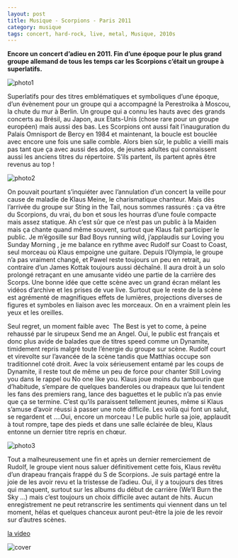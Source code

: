 ```yaml
---
layout: post
title: Musique - Scorpions - Paris 2011
category: musique
tags: concert, hard-rock, live, metal, Musique, 2010s
---
```

**Encore un concert d’adieu en 2011. Fin d’une époque pour le plus grand groupe allemand de tous les temps car les Scorpions c’était un groupe à superlatifs.**

![photo1](http://cheziceman.files.wordpress.com/2014/11/p1100727.jpg)

Superlatifs pour des titres emblématiques et symboliques d’une époque, d’un évènement pour un groupe qui a accompagné la Perestroika à Moscou, la chute du mur à Berlin. Un groupe qui a connu les hauts avec des grands concerts au Brésil, au Japon, aux Etats-Unis (chose rare pour un groupe européen) mais aussi des bas. Les Scorpions ont aussi fait l’inauguration du Palais Omnisport de Bercy en 1984 et maintenant, la boucle est bouclée avec encore une fois une salle comble. Alors bien sûr, le public a vieilli mais pas tant que ça avec aussi des ados, de jeunes adultes qui connaissent aussi les anciens titres du répertoire. S’ils partent, ils partent après être revenus au top !

![photo2](http://cheziceman.files.wordpress.com/2011/11/p11007431.jpg)

On pouvait pourtant s’inquiéter avec l’annulation d’un concert la veille pour cause de maladie de Klaus Meine, le charismatique chanteur. Mais dès l’arrivée du groupe sur Sting in the Tail, nous sommes rassurés : ça va être du Scorpions, du vrai, du bon et sous les hourras d’une foule compacte mais assez statique. Ah c’est sûr que ce n’est pas un public à la Maiden mais ça chante quand même souvent, surtout que Klaus fait participer le public. Je m’égosille sur Bad Boys running wild, j’applaudis sur Loving you Sunday Morning , je me balance en rythme avec Rudolf sur Coast to Coast, seul morceau où Klaus empoigne une guitare. Depuis l’Olympia, le groupe n’a pas vraiment changé, et Pawel reste toujours un peu en retrait, au contraire d’un James Kottak toujours aussi déchaîné. Il aura droit à un solo prolongé retraçant en une amusante vidéo une partie de la carrière des Scorps. Une bonne idée que cette scène avec un grand écran mélant les vidéos d’archive et les prises de vue live. Surtout que le reste de la scène est agrémenté de magnifiques effets de lumières, projections diverses de figures et symboles en liaison avec les morceaux. On en a vraiment plein les yeux et les oreilles.

Seul regret, un moment faible avec  The Best is yet to come, à peine rehaussé par le sirupeux Send me an Angel. Oui, le public est français et donc plus avide de balades que de titres speed comme un Dynamite, timidement repris malgré toute l’énergie du groupe sur scène. Rudolf court et virevolte sur l’avancée de la scène tandis que Matthias occupe son traditionnel coté droit. Avec la voix sérieusement entamé par les coups de Dynamite, il reste tout de même un peu de force pour chanter Still Loving you dans le rappel ou No one like you. Klaus joue moins du tambourin que d’habitude, s’empare de quelques banderoles ou drapeaux que lui tendent les fans des premiers rang, lance des baguettes et le public n’a pas envie que ça se termine. C’est qu’ils paraissent tellement jeunes, même si Klaus s’amuse d’avoir réussi à passer une note difficile. Les voilà qui font un salut, se regardent et ….Oui, encore un morceau ! Le public hurle sa joie, applaudit à tout rompre, tape des pieds et dans une salle éclairée de bleu, Klaus entonne un dernier titre repris en chœur.

![photo3](http://cheziceman.files.wordpress.com/2011/11/p11007471.jpg)

Tout a malheureusement une fin et après un dernier remerciement de Rudolf, le groupe vient nous saluer définitivement cette fois, Klaus revêtu d’un drapeau français frappé du S de Scorpions. Je suis partagé entre la joie de les avoir revu et la tristesse de l’adieu. Oui, il y a toujours des titres qui manquent, surtout sur les albums du début de carrière (We’ll Burn the Sky …) mais c’est toujours un choix difficile avec autant de hits. Aucun enregistrement ne peut retranscrire les sentiments qui viennent dans un tel moment, hélas et quelques chanceux auront peut-être la joie de les revoir sur d’autres scènes.

[la video](https://www.youtube.com/watch?v=GSKRQuhSgbQ)

![cover](http://cheziceman.files.wordpress.com/2014/11/concert1221.jpg)
